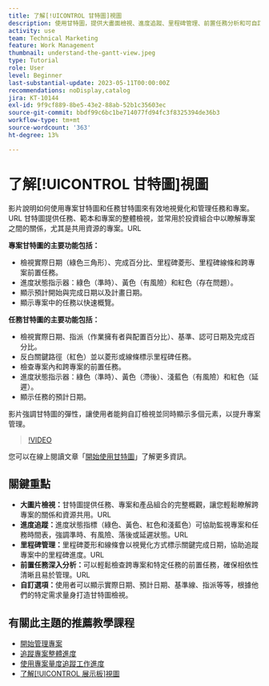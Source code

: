 ```yaml
---
title: 了解[!UICONTROL 甘特圖]視圖
description: 使用甘特圖，提供大畫面檢視、進度追蹤、里程碑管理、前置任務分析和可自訂的選項，以簡化任務和資源管理，讓專案效率最大化。
activity: use
team: Technical Marketing
feature: Work Management
thumbnail: understand-the-gantt-view.jpeg
type: Tutorial
role: User
level: Beginner
last-substantial-update: 2023-05-11T00:00:00Z
recommendations: noDisplay,catalog
jira: KT-10144
exl-id: 9f9cf889-8be5-43e2-88ab-52b1c35603ec
source-git-commit: bbdf99c6bc1be714077fd94fc3f8325394de36b3
workflow-type: tm+mt
source-wordcount: '363'
ht-degree: 13%

---
```


# 了解[!UICONTROL 甘特圖]視圖

影片說明如何使用專案甘特圖和任務甘特圖來有效地視覺化和管理任務和專案。&#x200B;URL 甘特圖提供任務、範本和專案的整體檢視，並常用於投資組合中以瞭解專案之間的關係，尤其是共用資源的專案。&#x200B;URL

**專案甘特圖的主要功能包括：**

* 檢視實際日期（綠色三角形）、完成百分比、里程碑菱形、里程碑線條和跨專案前置任務&#x200B;。
* 進度狀態指示器：綠色（準時）、黃色（有風險）和紅色（存在問題）。
* 顯示預計開始與完成日期以及計畫日期。
* 顯示專案中的任務以快速概覽。

**任務甘特圖的主要功能包括：**

* 檢視實際日期、指派（作業擁有者與配置百分比）、基準、認可日期及完成百分比。
* 反白關鍵路徑（紅色）並以菱形或線條標示里程碑任務。
* 檢查專案內和跨專案的前置任務&#x200B;。
* 進度狀態指示器：綠色（準時）、黃色（滯後）、淺藍色（有風險）和紅色（延遲）。
* 顯示任務的預計日期。

影片強調甘特圖的彈性，讓使用者能夠自訂檢視並同時顯示多個元素，以提升專案管理。

>[!VIDEO](https://video.tv.adobe.com/v/3448017/?quality=12&learn=on&enablevpops=1&captions=chi_hant)

您可以在線上閱讀文章「[開始使用甘特圖](https://experienceleague.adobe.com/docs/workfront/using/manage-work/the-gantt-chart/gantt-chart-overview/get-started-with-gantt.html?lang=zh-Hant)」了解更多資訊。

## 關鍵重點

* **大圖片檢視：**&#x200B;甘特圖提供任務、專案和產品組合的完整概觀，讓您輕鬆瞭解跨專案的關係和資源共用。&#x200B;URL
* **進度追蹤：**&#x200B;進度狀態指標（綠色、黃色、紅色和淺藍色）可協助監視專案和任務時間表，強調準時、有風險、落後或延遲狀態。&#x200B;URL
* **里程碑管理：**&#x200B;里程碑菱形和線條會以視覺化方式標示關鍵完成日期，協助追蹤專案中的里程碑進度。&#x200B;URL
* **前置任務深入分析：**&#x200B;可以輕鬆檢查跨專案和特定任務的前置任務，確保相依性清晰且易於管理。&#x200B;URL
* **自訂選項：**&#x200B;使用者可以顯示實際日期、預計日期、基準線、指派等等，根據他們的特定需求量身打造甘特圖檢視。


## 有關此主題的推薦教學課程

* [開始管理專案](/help/manage-work/projects/getting-started-manage-a-project.md)
* [追蹤專案整體進度](/help/manage-work/projects/track-overall-project-progress.md)
* [使用專案量度追蹤工作進度](/help/manage-work/projects/track-work-progress-with-project-metrics.md)
* [了解[!UICONTROL 展示板]視圖](/help/manage-work/projects/understand-the-board-view.md)
